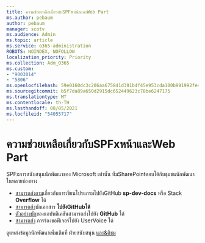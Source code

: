 ```yaml
---
title: ความช่วยเหลือเกี่ยวกับSPFxหน้าและWeb Part
ms.author: pebaum
author: pebaum
manager: scotv
ms.audience: Admin
ms.topic: article
ms.service: o365-administration
ROBOTS: NOINDEX, NOFOLLOW
localization_priority: Priority
ms.collection: Adm_O365
ms.custom:
- "9003014"
- "5806"
ms.openlocfilehash: 59e0160dc3c206aa675841d391b4f45e953cda100b991992fe4668d697c9e069
ms.sourcegitcommit: b5f7da89a650d2915dc652449623c78be6247175
ms.translationtype: MT
ms.contentlocale: th-TH
ms.lasthandoff: 08/05/2021
ms.locfileid: "54055717"
---
```

# <a name="help-with-spfx-pages-and-web-parts"></a>ความช่วยเหลือเกี่ยวกับSPFxหน้าและWeb Part

SPFxการสนับสนุนนักพัฒนาของ Microsoft เท่านั้น ทีมSharePointตอบโต้กับชุมชนนักพัฒนาในหลายช่องทาง

- [สามารถส่งถาม](https://docs.microsoft.com/sharepoint/dev/support-feedback#programming-questions)เกี่ยวกับการเขียนโปรแกรมไปยังGitHub **sp-dev-docs** หรือ Stack **Overflow** ได้
- [สามารถส่ง](https://docs.microsoft.com/sharepoint/dev/support-feedback#documentation-bugs)บักเอกสาร **ไปยังGitHubได้**
- [ตัวอย่างบัก](https://docs.microsoft.com/sharepoint/dev/support-feedback#sample-application-bugs)ของแอปพลิเคชันสามารถส่งไปยัง **GitHub** ได้
- [สามารถส่ง](https://docs.microsoft.com/sharepoint/dev/support-feedback#feature-requests)  การร้องขอฟีเจอร์ไปยัง UserVoice ได้

ดูแหล่งข้อมูลนักพัฒนาเพิ่มเติมที่ ฝ่ายสนับสนุน  [และ&ติชม](https://docs.microsoft.com/sharepoint/dev/support-feedback)